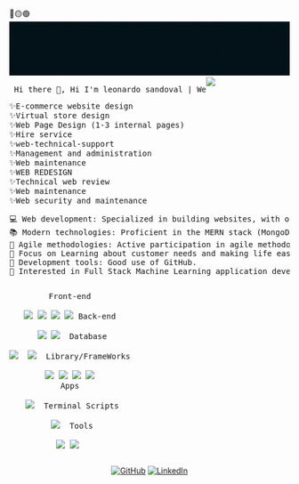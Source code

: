 <div>
🔴🟡🟢

<br>

</div>

<img src="https://github.com/AnderMendoza/AnderMendoza/raw/main/assets/banner-header.gif">
<img align='right' src='https://github.com/Rishit-dagli/Rishit-dagli/blob/master/images/octocat-anime.gif' width='150"'>
<pre> Hi there 👋, Hi I'm leonardo sandoval | Web Developed| Frontend|backend|</pre>
<pre>
✨E-commerce website design
✨Virtual store design
✨Web Page Design (1-3 internal pages)
✨Hire service
✨web-technical-support
✨Management and administration
✨Web maintenance
✨WEB REDESIGN
✨Technical web review
✨Web maintenance
✨Web security and maintenance
</pre>
<pre>
💻 Web development: Specialized in building websites, with outstanding hands-on project experience. 
📚 Modern technologies: Proficient in the MERN stack (MongoDB, Express, React, Node)
📝 Agile methodologies: Active participation in agile methodologies such as Scrum, 
🌱 Focus on Learning about customer needs and making life easier for them.
🌟 Development tools: Good use of GitHub.
🚩 Interested in Full Stack Machine Learning application development.
</pre>
<p style="display: inline-block;" align="center">
  <kbd>
    <kbd>Front-end</kbd>
    <br>
    <br>
    <img width="30px" src="https://cdn.jsdelivr.net/gh/devicons/devicon/icons/html5/html5-original.svg" /> 
    <img width="30px" src="https://cdn.jsdelivr.net/gh/devicons/devicon/icons/css3/css3-plain.svg" /> 
    <img width="30px" src="https://cdn.jsdelivr.net/gh/devicons/devicon/icons/sass/sass-original.svg" /> 
    <img width="30px" src="https://cdn.jsdelivr.net/gh/devicons/devicon/icons/javascript/javascript-original.svg" />
  </kbd>
  <kbd>
    <kbd>Back-end</kbd>
    <br>
    <br>
    <img />
    <img width="30px" src="https://cdn.jsdelivr.net/gh/devicons/devicon/icons/typescript/typescript-original.svg" />
    <img width="30px" src="https://cdn.jsdelivr.net/gh/devicons/devicon/icons/nodejs/nodejs-original.svg" />
    <img  />
  </kbd>
  <kbd>
      <kbd>Database</kbd>
      <br>
      <br>
      <img width="30px" src="https://cdn.jsdelivr.net/gh/devicons/devicon/icons/mysql/mysql-plain.svg" />
      <img  />
      <img width="30px" src="https://cdn.jsdelivr.net/gh/devicons/devicon/icons/mongodb/mongodb-plain.svg" />
      <img  />
    </kbd>
  <kbd>
    <kbd>Library/FrameWorks</kbd>
    <br>
    <br>
    <img width="30px" src="https://cdn.jsdelivr.net/gh/devicons/devicon/icons/tailwindcss/tailwindcss-plain.svg" />
    <img width="30px" src="https://cdn.jsdelivr.net/gh/devicons/devicon/icons/bootstrap/bootstrap-original.svg" />
    <img width="30px" src="https://cdn.jsdelivr.net/gh/devicons/devicon/icons/react/react-original.svg" />
    <img width="30px" src="https://cdn.jsdelivr.net/gh/devicons/devicon/icons/vuejs/vuejs-original.svg" />
  </kbd>
  <br>
  <kbd>
    <kbd>Apps</kbd>
    <br>
    <br>
    <img  />
    <img width="30px" src="https://cdn.jsdelivr.net/gh/devicons/devicon/icons/kotlin/kotlin-original.svg" />
    <img />
  </kbd>
  <kbd>
    <kbd>Terminal Scripts</kbd>
    <br>
    <br>
    <img  />
    <img width="30px" src="https://cdn.jsdelivr.net/gh/devicons/devicon/icons/bash/bash-original.svg" />
    <img  />
  </kbd>
  <kbd>
    <kbd>Tools</kbd>
    <br>
    <br>
    <img width="30px" src="https://cdn.jsdelivr.net/gh/devicons/devicon/icons/vscode/vscode-original.svg" />
    <img width="30px" src="https://cdn.jsdelivr.net/gh/devicons/devicon/icons/git/git-plain.svg" />
    <img >
  </kbd>
  
</p>

<p align="center">
	<a href="https://github.com/sandowll"><img src="https://img.icons8.com/bubbles/50/000000/github.png" alt="GitHub"/></a>
	<a href="https://www.linkedin.com/in/leonardo-sandoval-b57564184/")"><img src="https://img.icons8.com/bubbles/50/000000/linkedin.png" alt="LinkedIn"/></a>
	
</p>



